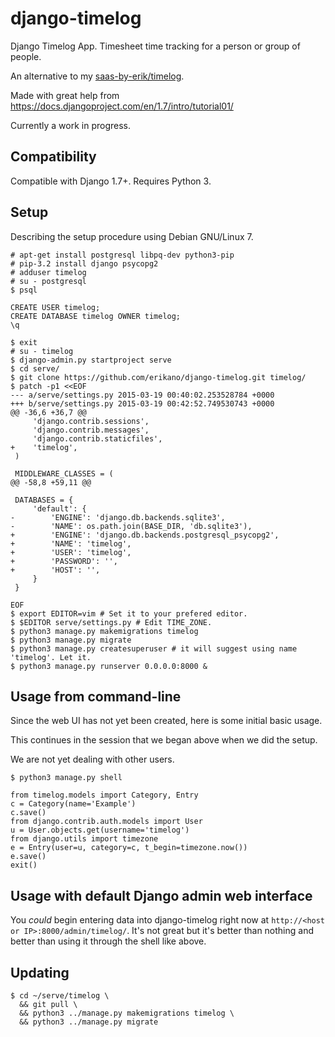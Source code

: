 # django-timelog

Django Timelog App. Timesheet time tracking for a person or group of people.

An alternative to my [saas-by-erik/timelog](https://github.com/saas-by-erik/timelog).

Made with great help from https://docs.djangoproject.com/en/1.7/intro/tutorial01/

Currently a work in progress.

## Compatibility

Compatible with Django 1.7+. Requires Python 3.

## Setup

Describing the setup procedure using Debian GNU/Linux 7.

```
# apt-get install postgresql libpq-dev python3-pip
# pip-3.2 install django psycopg2
# adduser timelog
# su - postgresql
$ psql
```

```
CREATE USER timelog;
CREATE DATABASE timelog OWNER timelog;
\q
```

```
$ exit
# su - timelog
$ django-admin.py startproject serve
$ cd serve/
$ git clone https://github.com/erikano/django-timelog.git timelog/
$ patch -p1 <<EOF
--- a/serve/settings.py	2015-03-19 00:40:02.253528784 +0000
+++ b/serve/settings.py	2015-03-19 00:42:52.749530743 +0000
@@ -36,6 +36,7 @@
     'django.contrib.sessions',
     'django.contrib.messages',
     'django.contrib.staticfiles',
+    'timelog',
 )
 
 MIDDLEWARE_CLASSES = (
@@ -58,8 +59,11 @@
 
 DATABASES = {
     'default': {
-        'ENGINE': 'django.db.backends.sqlite3',
-        'NAME': os.path.join(BASE_DIR, 'db.sqlite3'),
+        'ENGINE': 'django.db.backends.postgresql_psycopg2',
+        'NAME': 'timelog',
+        'USER': 'timelog',
+        'PASSWORD': '',
+        'HOST': '',
     }
 }
 
EOF
$ export EDITOR=vim # Set it to your prefered editor.
$ $EDITOR serve/settings.py # Edit TIME_ZONE.
$ python3 manage.py makemigrations timelog
$ python3 manage.py migrate
$ python3 manage.py createsuperuser # it will suggest using name 'timelog'. Let it.
$ python3 manage.py runserver 0.0.0.0:8000 &
```

## Usage from command-line

Since the web UI has not yet been created, here is some initial basic usage.

This continues in the session that we began above when we did the setup.

We are not yet dealing with other users.

```
$ python3 manage.py shell
```

```
from timelog.models import Category, Entry
c = Category(name='Example')
c.save()
from django.contrib.auth.models import User
u = User.objects.get(username='timelog')
from django.utils import timezone
e = Entry(user=u, category=c, t_begin=timezone.now())
e.save()
exit()
```

## Usage with default Django admin web interface

You *could* begin entering data into django-timelog right now at
`http://<host or IP>:8000/admin/timelog/`.
It's not great but it's better than nothing
and better than using it through the shell like above.

## Updating

```
$ cd ~/serve/timelog \
  && git pull \
  && python3 ../manage.py makemigrations timelog \
  && python3 ../manage.py migrate
```
